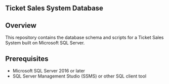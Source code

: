 ## Ticket Sales System Database

## Overview
This repository contains the database schema and scripts for a Ticket Sales System built on Microsoft SQL Server. 

## Prerequisites
 - Microsoft SQL Server 2016 or later
 - SQL Server Management Studio (SSMS) or other SQL client tool
